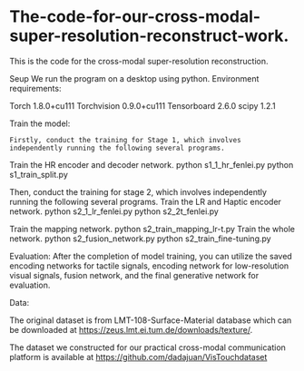 # The-code-for-our-cross-modal-super-resolution-reconstruct-work.
This is the code for the cross-modal super-resolution reconstruction.

Seup
We run the program on a desktop using python. Environment requirements:

Torch 1.8.0+cu111
Torchvision             0.9.0+cu111
Tensorboard             2.6.0
scipy                   1.2.1

Train the model:

	Firstly, conduct the training for Stage 1, which involves independently running the following several programs.
Train the HR encoder and decoder network.
	python s1_1_hr_fenlei.py
	python s1_train_split.py
 
Then, conduct the training for stage 2, which involves independently running the following several programs.
Train the LR and Haptic encoder network.
  python s2_1_lr_fenlei.py
  python s2_2t_fenlei.py

Train the mapping network.
  python s2_train_mapping_lr-t.py
Train the whole network.
  python s2_fusion_network.py
  python s2_train_fine-tuning.py
  
Evaluation:
	After the completion of model training, you can utilize the saved encoding networks for tactile signals, encoding network for low-resolution visual signals, fusion network, and the final generative network for evaluation.

Data:

The original dataset is from LMT-108-Surface-Material database which can be downloaded at https://zeus.lmt.ei.tum.de/downloads/texture/.

The dataset we constructed for our practical cross-modal communication platform  is available at https://github.com/dadajuan/VisTouchdataset
